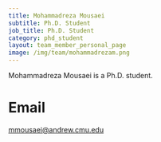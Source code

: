```yaml
---
title: Mohammadreza Mousaei
subtitle: Ph.D. Student
job_title: Ph.D. Student
category: phd_student
layout: team_member_personal_page
image: /img/team/mohammadrezam.png
---
```


Mohammadreza Mousaei is a Ph.D. student.

# Email #
mmousaei@andrew.cmu.edu
